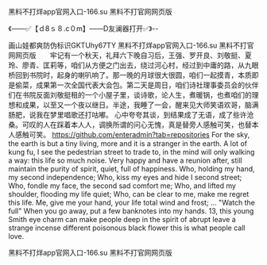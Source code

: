 黑料不打烊app官网入口-166.su 黑料不打官网网页版

《——✅【ｄ8ｓ８.c０m】——D友澜器打开✅》--

画山娃都爽防伪标识GKTUhy67TY
黑料不打烊app官网入口-166.su 黑料不打官网网页版　　牢记有一个秋天，礼拜六下晚自习后，王强、罗开良、刘敬挺、夏玲、廖青、匡莉等，咱们从方便之门出去，绕过河心村，经过到中庸的路，从九眼桥回到书院时，起身的喇叭响了。那一晚的月球很大很圆，咱们一起摸青，本质即是偷菜，成果第一次全国代表大会包。第二天是周日，咱们诗社理事委员会的伙伴们在书院反面刘敬挺租的一个小屋子里，谈诗歌，论人生，煮暖锅，也煮咱们的理想和成果，以至又一个夜以继日。半途，我睡了一会，醒来见大师笑语欢哥，脑满肠肥，说我在梦里唱歌还打咕嘟。
心中夸夸其谈，到结果成了无语，成了些许沧桑。可叹的人在踩着本人人，调换所谓的问心无愧，真是替旁人感触可笑，也替本人感触可笑。
https://github.com/enteradmin?tab=repositories
For the sky, the earth is but a tiny living, more and it is a stranger in the earth.
A lot of kung fu, I see the pedestrian street to trade to, in the mind will only walking a way: this life so much noise.
Very happy and have a reunion after, still maintain the purity of spirit, quiet, full of happiness.
Who, holding my hand, my second independence;
Who, kiss my eyes and hide I second street;
Who, fondle my face, the second sad comfort me;
Who, and lifted my shoulder, flooding my life quiet;
Who, can be clear to me, make me regret this life.
Me, give me your hand, your life total wind and frost;
...
"Watch the full"
When you go away, put a few banknotes into my hands.
13, this young Smith eye charm can make people deep in the spirit of abrupt leave a strange incense different poisonous black flower this is what people call love.




黑料不打烊app官网入口-166.su 黑料不打官网网页版

